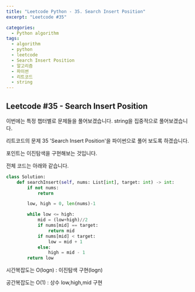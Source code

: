 ```yaml
---
title: "Leetcode Python - 35. Search Insert Position"
excerpt: "Leetcode #35"

categories:
  - Python algorithm
tags:
  - algorithm
  - python
  - leetcode
  - Search Insert Position
  - 알고리즘
  - 파이썬
  - 리트코드
  - string
---
```


## Leetcode #35 - Search Insert Position

이번에는 특정 챕터별로 문제들을 풀어보겠습니다.
string을 집중적으로 풀어보겠습니다.

리트코드의 문제 35 'Search Insert Position'을 파이썬으로 풀어 보도록 하겠습니다. 

포인트는 이진탐색을 구현해보는 것입니다.

전체 코드는 아래와 같습니다.
```python
class Solution:
    def searchInsert(self, nums: List[int], target: int) -> int:
        if not nums:
            return 

        low, high = 0, len(nums)-1

        while low <= high:
            mid = (low+high)//2            
            if nums[mid] == target:
                return mid
            if nums[mid] < target:
                low = mid + 1
            else:
                high = mid - 1
        return low
```

시간복잡도는 O(logn) : 이진탐색 구현(logn) 

공간복잡도는 O(1) : 상수 low,high,mid 구현
